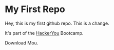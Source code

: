 <!-- # Heading 1 ... h1
## Heading 2 ... h2

text with a line break -->

# My First Repo

Hey, this is my first github repo. This is a change.

It's part of the [HackerYou](http://hackeryou.com) Bootcamp.

Download Mou.